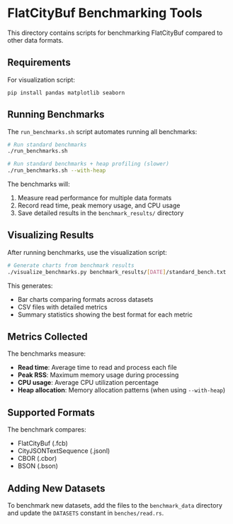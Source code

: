 # FlatCityBuf Benchmarking Tools

This directory contains scripts for benchmarking FlatCityBuf compared to other data formats.

## Requirements

For visualization script:

```
pip install pandas matplotlib seaborn
```

## Running Benchmarks

The `run_benchmarks.sh` script automates running all benchmarks:

```bash
# Run standard benchmarks
./run_benchmarks.sh

# Run standard benchmarks + heap profiling (slower)
./run_benchmarks.sh --with-heap
```

The benchmarks will:

1. Measure read performance for multiple data formats
2. Record read time, peak memory usage, and CPU usage
3. Save detailed results in the `benchmark_results/` directory

## Visualizing Results

After running benchmarks, use the visualization script:

```bash
# Generate charts from benchmark results
./visualize_benchmarks.py benchmark_results/[DATE]/standard_bench.txt
```

This generates:

- Bar charts comparing formats across datasets
- CSV files with detailed metrics
- Summary statistics showing the best format for each metric

## Metrics Collected

The benchmarks measure:

- **Read time**: Average time to read and process each file
- **Peak RSS**: Maximum memory usage during processing
- **CPU usage**: Average CPU utilization percentage
- **Heap allocation**: Memory allocation patterns (when using `--with-heap`)

## Supported Formats

The benchmark compares:

- FlatCityBuf (.fcb)
- CityJSONTextSequence (.jsonl)
- CBOR (.cbor)
- BSON (.bson)

## Adding New Datasets

To benchmark new datasets, add the files to the `benchmark_data` directory and update the `DATASETS` constant in `benches/read.rs`.
